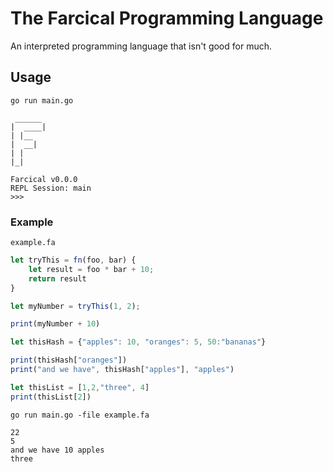 # The Farcical Programming Language

An interpreted programming language that isn't good for much.

## Usage

```go run main.go```

```
 ______ 
|  ____|
| |__   
|  __|  
| |     
|_|

Farcical v0.0.0
REPL Session: main
>>>
```

### Example
```example.fa```

```javascript
let tryThis = fn(foo, bar) {
    let result = foo * bar + 10;
    return result
}

let myNumber = tryThis(1, 2);

print(myNumber + 10)

let thisHash = {"apples": 10, "oranges": 5, 50:"bananas"}

print(thisHash["oranges"])
print("and we have", thisHash["apples"], "apples")

let thisList = [1,2,"three", 4]
print(thisList[2])
```

```go run main.go -file example.fa```

```
22 
5 
and we have 10 apples 
three
```